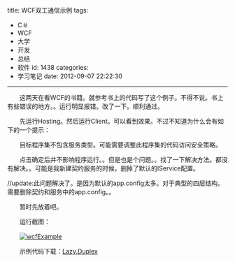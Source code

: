 title: WCF双工通信示例
tags:
  - C＃
  - WCF
  - 大学
  - 开发
  - 总结
  - 软件
id: 1438
categories:
  - 学习笔记
date: 2012-09-07 22:22:30
---

　　这两天在看WCF的书籍。就参考书上的代码写了这个例子。不得不说。书上有些错误的地方。。运行明显报错。改了一下。顺利通过。

　　先运行Hosting。然后运行Client。可以看到效果。不过不知道为什么会有如下的一个提示：

　　目标程序集不包含服务类型。可能需要调整此程序集的代码访问安全策略。

　　点击确定后并不影响程序运行。。但是也是个问题。。找了一下解决方法。都没有解决。。可能是我新建契约服务的时候，删掉了默认的IService配置。

//update:此问题解决了。是因为默认的app.config太多。对于典型的四层结构。需要删除契约和服务中的app.config。。

　　暂时先放着吧。

　　运行截图：

　　[![](/images/35cc6b919f9d513bf612503ffcac5b3448f20f37.jpg "wcfExample")](http://leaverimage.b0.upaiyun.com/26775_o.jpg)

　　示例代码下载：[Lazy.Duplex](http://dl.vmall.com/c0c44hq61p)